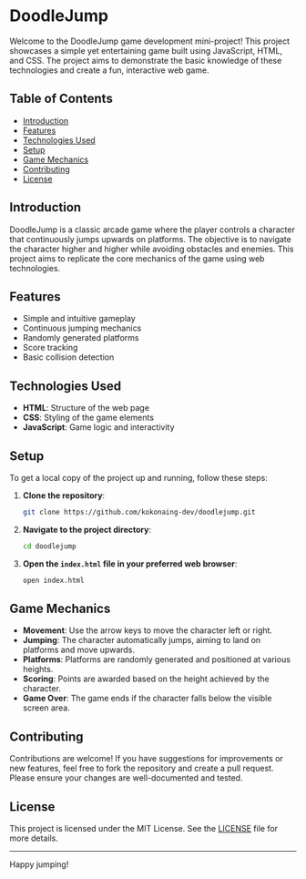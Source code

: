 # DoodleJump

Welcome to the DoodleJump game development mini-project! This project showcases a simple yet entertaining game built using JavaScript, HTML, and CSS. The project aims to demonstrate the basic knowledge of these technologies and create a fun, interactive web game.

## Table of Contents

- [Introduction](#introduction)
- [Features](#features)
- [Technologies Used](#technologies-used)
- [Setup](#setup)
- [Game Mechanics](#game-mechanics)
- [Contributing](#contributing)
- [License](#license)

## Introduction

DoodleJump is a classic arcade game where the player controls a character that continuously jumps upwards on platforms. The objective is to navigate the character higher and higher while avoiding obstacles and enemies. This project aims to replicate the core mechanics of the game using web technologies.

## Features

- Simple and intuitive gameplay
- Continuous jumping mechanics
- Randomly generated platforms
- Score tracking
- Basic collision detection

## Technologies Used

- **HTML**: Structure of the web page
- **CSS**: Styling of the game elements
- **JavaScript**: Game logic and interactivity

## Setup

To get a local copy of the project up and running, follow these steps:

1. **Clone the repository**:
    ```bash
    git clone https://github.com/kokonaing-dev/doodlejump.git
    ```
2. **Navigate to the project directory**:
    ```bash
    cd doodlejump
    ```
3. **Open the `index.html` file in your preferred web browser**:
    ```bash
    open index.html
    ```

## Game Mechanics

- **Movement**: Use the arrow keys to move the character left or right.
- **Jumping**: The character automatically jumps, aiming to land on platforms and move upwards.
- **Platforms**: Platforms are randomly generated and positioned at various heights.
- **Scoring**: Points are awarded based on the height achieved by the character.
- **Game Over**: The game ends if the character falls below the visible screen area.

## Contributing

Contributions are welcome! If you have suggestions for improvements or new features, feel free to fork the repository and create a pull request. Please ensure your changes are well-documented and tested.

## License

This project is licensed under the MIT License. See the [LICENSE](LICENSE) file for more details.

---

Happy jumping!
